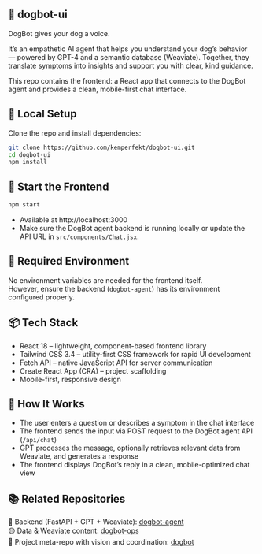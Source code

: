 ## 🐶 dogbot-ui
DogBot gives your dog a voice.

It’s an empathetic AI agent that helps you understand your dog’s behavior — powered by GPT-4 and a semantic database (Weaviate).
Together, they translate symptoms into insights and support you with clear, kind guidance.

This repo contains the frontend: a React app that connects to the DogBot agent and provides a clean, mobile-first chat interface.

## 🔧 Local Setup
Clone the repo and install dependencies:

```bash
git clone https://github.com/kemperfekt/dogbot-ui.git
cd dogbot-ui
npm install
```

## 🧪 Start the Frontend
```bash
npm start
```
- Available at http://localhost:3000
- Make sure the DogBot agent backend is running locally or update the API URL in `src/components/Chat.jsx`.

## 🔑 Required Environment
No environment variables are needed for the frontend itself.  
However, ensure the backend (`dogbot-agent`) has its environment configured properly.

## 📦 Tech Stack
- React 18 – lightweight, component-based frontend library
- Tailwind CSS 3.4 – utility-first CSS framework for rapid UI development
- Fetch API – native JavaScript API for server communication
- Create React App (CRA) – project scaffolding
- Mobile-first, responsive design

## 🔄 How It Works
- The user enters a question or describes a symptom in the chat interface
- The frontend sends the input via POST request to the DogBot agent API (`/api/chat`)
- GPT processes the message, optionally retrieves relevant data from Weaviate, and generates a response
- The frontend displays DogBot’s reply in a clean, mobile-optimized chat view

## 📚 Related Repositories
🔵 Backend (FastAPI + GPT + Weaviate): [dogbot-agent](https://github.com/kemperfekt/dogbot-agent)  
🟡 Data & Weaviate content: [dogbot-ops](https://github.com/kemperfekt/dogbot-ops)  
🐶 Project meta-repo with vision and coordination: [dogbot](https://github.com/kemperfekt/dogbot)
